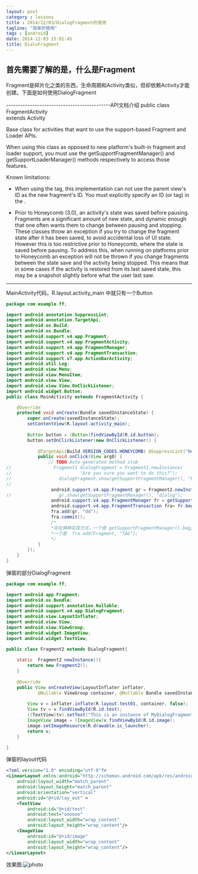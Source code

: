 ```yaml
---
layout: post
category : lessons
title : 2014/12/03/DialogFragment的使用
tagline: "简单的使用"
tags : [android]
date: 2014-12-03 15:01:45
title: DialoFragment
---
```


## 首先需要了解的是，什么是Fragment
Fragment是碎片化之类的东西，生命周期和Activity类似，但却依赖Activity才能创建。下面是如何使用DialogFragment    

--------------------------------------------API文档介绍
public class FragmentActivity    
extends Activity  

Base class for activities that want to use the support-based Fragment and Loader APIs.     

When using this class as opposed to new platform's built-in fragment and loader support, you must use the getSupportFragmentManager() and getSupportLoaderManager() methods respectively to access those features.     

Known limitations:    

*  When using the <fragment> tag, this implementation can not use the parent view's ID as the new fragment's ID. You must explicitly specify an ID (or tag) in the <fragment>.    

*  Prior to Honeycomb (3.0), an activity's state was saved before pausing. Fragments are a significant amount of new state, and dynamic enough that one often wants them to change between pausing and stopping. These classes throw an exception if you try to change the fragment state after it has been saved, to avoid accidental loss of UI state. However this is too restrictive prior to Honeycomb, where the state is saved before pausing. To address this, when running on platforms prior to Honeycomb an exception will not be thrown if you change fragments between the state save and the activity being stopped. This means that in some cases if the activity is restored from its last saved state, this may be a snapshot slightly before what the user last saw.    

----------------------------------------------
MainActivity代码，R.layout.activity_main 中就只有一个Button
```java
package com.example.ff;

import android.annotation.SuppressLint;
import android.annotation.TargetApi;
import android.os.Build;
import android.os.Bundle;
import android.support.v4.app.Fragment;
import android.support.v4.app.FragmentActivity;
import android.support.v4.app.FragmentManager;
import android.support.v4.app.FragmentTransaction;
import android.support.v7.app.ActionBarActivity;
import android.util.Log;
import android.view.Menu;
import android.view.MenuItem;
import android.view.View;
import android.view.View.OnClickListener;
import android.widget.Button;
public class MainActivity extends FragmentActivity {

    @Override
    protected void onCreate(Bundle savedInstanceState) {
        super.onCreate(savedInstanceState);
        setContentView(R.layout.activity_main);
        
        Button button = (Button)findViewById(R.id.button);
        button.setOnClickListener(new OnClickListener() {
			
			@TargetApi(Build.VERSION_CODES.HONEYCOMB) @SuppressLint("NewApi") @Override
			public void onClick(View arg0) {
				// TODO Auto-generated method stub
//				  Fragment1 dialogFragment = Fragment1.newInstance(
//			                "Are you sure you want to do this?");
//			        dialogFragment.show(getSupportFragmentManager(), "hello");
//				
				 android.support.v4.app.Fragment gr = Fragment2.newInstance();
//			        gr.show(getSupportFragmentManager(), "dialog");
				 android.support.v4.app.FragmentManager fr = getSupportFragmentManager();
				 android.support.v4.app.FragmentTransaction	fra= fr.beginTransaction();
				 fra.add(gr, "dd");
				 fra.commit();
				 /*
				 *存在俩种实现方式，一个是 getSupportFragmentManager().beginTransaction().commit();
				 *一个是  fra.add(Fragment, "TAG");
				 */
			}
		});
    }
}

```

弹窗的部分DialogFragment
```java
package com.example.ff;

import android.app.Fragment;
import android.os.Bundle;
import android.support.annotation.Nullable;
import android.support.v4.app.DialogFragment;
import android.view.LayoutInflater;
import android.view.View;
import android.view.ViewGroup;
import android.widget.ImageView;
import android.widget.TextView;

public class Fragment2 extends DialogFragment{
	
	static  Fragment2 newInstance(){
		return new Fragment2();
	}
	
	@Override
	public View onCreateView(LayoutInflater inflater,
			@Nullable ViewGroup container, @Nullable Bundle savedInstanceState) {
		
		View v = inflater.inflate(R.layout.test01, container, false);  
        View tv = v.findViewById(R.id.test);  
        ((TextView)tv).setText("This is an instance of MyDialogFragment"); 
        ImageView image = (ImageView)v.findViewById(R.id.image);
        image.setImageResource(R.drawable.ic_launcher);
        return v;  
	}

}

```

弹窗的layout代码
```xml
<?xml version="1.0" encoding="utf-8"?>
<LinearLayout xmlns:android="http://schemas.android.com/apk/res/android"
    android:layout_width="match_parent"
    android:layout_height="match_parent"
    android:orientation="vertical"
    android:id="@+id/lay_out" >
    <TextView 
        android:id="@+id/test"
        android:text="oooooo"
        android:layout_width="wrap_content"
        android:layout_height="wrap_content"/>
    <ImageView 
        android:id="@+id/image"
        android:layout_width="wrap_content"
        android:layout_height="wrap_content"/>
</LinearLayout>
```


效果图:![photo]({{site.url}}/assets/picture/DialogFragment.jpg)


